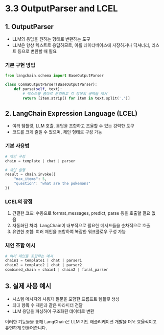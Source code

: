 # 3.3 OutputParser and LCEL

## 1. OutputParser
- LLM의 응답을 원하는 형태로 변환하는 도구
- LLM은 항상 텍스트로 응답하므로, 이를 데이터베이스에 저장하거나 딕셔너리, 리스트 등으로 변환할 때 필요

### 기본 구현 방법
```python
from langchain.schema import BaseOutputParser

class CommaOutputParser(BaseOutputParser):
    def parse(self, text):
        # 텍스트를 콤마로 분리하고 각 항목의 공백을 제거
        return [item.strip() for item in text.split(',')]
```

## 2. LangChain Expression Language (LCEL)
- 여러 템플릿, LLM 호출, 응답을 조합하고 조율할 수 있는 강력한 도구
- 코드를 크게 줄일 수 있으며, 체인 형태로 구성 가능

### 기본 사용법
```python
# 체인 구성
chain = template | chat | parser

# 체인 실행
result = chain.invoke({
    "max_items": 5,
    "question": "what are the pokemons"
})
```

### LCEL의 장점
1. 간결한 코드: 수동으로 format_messages, predict, parse 등을 호출할 필요 없음
2. 자동화된 처리: LangChain이 내부적으로 필요한 메서드들을 순차적으로 호출
3. 유연한 조합: 여러 체인을 조합하여 복잡한 워크플로우 구성 가능

### 체인 조합 예시
```python
# 여러 체인을 조합하는 예시
chain1 = template1 | chat | parser1
chain2 = template2 | chat | parser2
combined_chain = chain1 | chain2 | final_parser
```

## 3. 실제 사용 예시
- 시스템 메시지와 사용자 질문을 포함한 프롬프트 템플릿 생성
- 최대 항목 수 제한과 같은 파라미터 전달
- LLM 응답을 파싱하여 구조화된 데이터로 변환

이러한 기능들을 통해 LangChain은 LLM 기반 애플리케이션 개발을 더욱 효율적이고 유연하게 만들어줍니다.